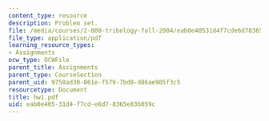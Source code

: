 ```yaml
---
content_type: resource
description: Problem set.
file: /media/courses/2-800-tribology-fall-2004/eab0e40531d4f7cde6d78365e83b059c_hw1.pdf
file_type: application/pdf
learning_resource_types:
- Assignments
ocw_type: OCWFile
parent_title: Assignments
parent_type: CourseSection
parent_uid: 9758ad30-861e-f579-7bd8-d86ae905f3c5
resourcetype: Document
title: hw1.pdf
uid: eab0e405-31d4-f7cd-e6d7-8365e83b059c
---
```

